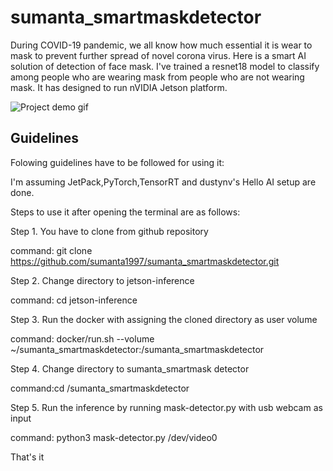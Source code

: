 # sumanta_smartmaskdetector
During COVID-19 pandemic, we all know how much essential it is wear to mask to prevent further spread of novel corona virus. Here is a smart AI solution of detection of face mask. I've trained a resnet18 model to classify among people who are wearing mask from people who are not wearing mask. It has designed to run nVIDIA Jetson platform. 

![Project demo gif ](https://github.com/sumanta1997/sumanta_smartmaskdetector/blob/main/New%20video.gif)

## Guidelines 
Folowing guidelines have to be followed for using it:

I'm assuming JetPack,PyTorch,TensorRT and dustynv's Hello AI setup are done.

Steps to use it after opening the terminal are as follows:

Step 1. You have to clone from github repository

command: git clone https://github.com/sumanta1997/sumanta_smartmaskdetector.git

Step 2. Change directory to jetson-inference 

command: cd jetson-inference

Step 3. Run the docker with assigning the cloned directory as user volume

command: docker/run.sh --volume ~/sumanta_smartmaskdetector:/sumanta_smartmaskdetector

Step 4. Change directory to sumanta_smartmask detector

command:cd /sumanta_smartmaskdetector

Step 5. Run the inference by running mask-detector.py with usb webcam as input

command: python3 mask-detector.py /dev/video0

That's it

